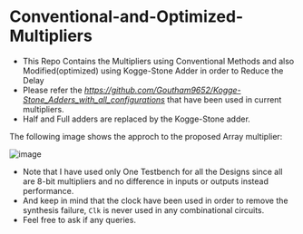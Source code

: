 # Conventional-and-Optimized-Multipliers

* This Repo Contains the Multipliers using Conventional Methods and also Modified(optimized) using Kogge-Stone Adder in order to Reduce the Delay
* Please refer the *https://github.com/Goutham9652/Kogge-Stone_Adders_with_all_configurations* that have been used in current multipliers.
* Half and Full adders are replaced by the Kogge-Stone adder.

The following image shows the approch to the proposed Array multiplier: 

  ![image](https://github.com/user-attachments/assets/6b379e98-176f-4f91-825b-6ff0f4e7564d)

  
- Note that I have used only One Testbench for all the Designs since all are 8-bit multipliers and no difference in inputs or outputs instead performance.
- And keep in mind that the clock have been used in order to remove the synthesis failure, `Clk` is never used in any combinational circuits.
- Feel free to ask if any queries.
